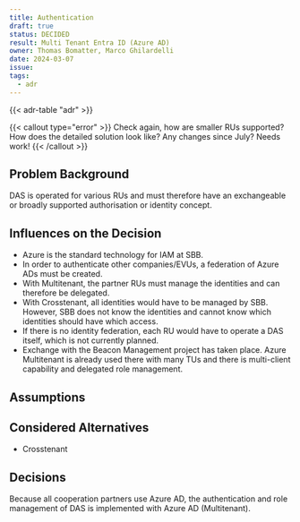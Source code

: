 ```yaml
---
title: Authentication
draft: true
status: DECIDED
result: Multi Tenant Entra ID (Azure AD)
owner: Thomas Bomatter, Marco Ghilardelli
date: 2024-03-07
issue: 
tags:
  - adr
---
```


{{< adr-table "adr" >}}

{{< callout type="error" >}}
Check again, how are smaller RUs supported? How does the detailed solution look like? Any changes since July? Needs work!
{{< /callout >}}

## Problem Background
DAS is operated for various RUs and must therefore have an exchangeable or broadly supported authorisation or identity concept.

## Influences on the Decision
* Azure is the standard technology for IAM at SBB.
* In order to authenticate other companies/EVUs, a federation of Azure ADs must be created.
* With Multitenant, the partner RUs must manage the identities and can therefore be delegated.
* With Crosstenant, all identities would have to be managed by SBB. However, SBB does not know the identities and cannot know which identities should have which access.
* If there is no identity federation, each RU would have to operate a DAS itself, which is not currently planned.
* Exchange with the Beacon Management project has taken place. Azure Multitenant is already used there with many TUs and there is multi-client capability and delegated role management.


## Assumptions


## Considered Alternatives
* Crosstenant

## Decisions
Because all cooperation partners use Azure AD, the authentication and role management of DAS is implemented with Azure AD (Multitenant).